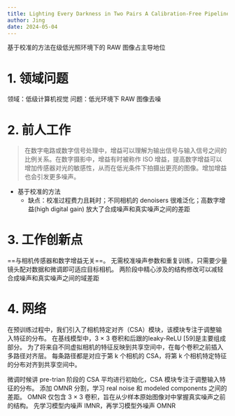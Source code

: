 ```yaml
---
title: Lighting Every Darkness in Two Pairs A Calibration-Free Pipeline for RAW Denoising
author: Jing
date: 2024-05-04
---
```

基于校准的方法在级低光照环境下的 RAW 图像占主导地位
# 1. 领域问题
领域：低级计算机视觉
问题：低光环境下 RAW 图像去噪
# 2. 前人工作
> 在数字电路或数字信号处理中，增益可以理解为输出信号与输入信号之间的比例关系。在数字摄影中，增益有时被称作 ISO 增益，提高数字增益可以增加传感器对光的敏感性，从而在低光条件下拍摄出更亮的图像。增加增益也会引发更多噪声。
- 基于校准的方法
	- 缺点：校准过程费力且耗时；不同相机的 denoisers 很难泛化；高数字增益(high digital gain) 放大了合成噪声和真实噪声之间的差距
# 3. 工作创新点
==与相机传感器和数字增益无关==。
无需校准噪声参数和重复训练，只需要少量镜头配对数据和微调即可适应目标相机。
两阶段中精心涉及的结构修改可以减轻合成噪声和真实噪声之间的域差距
# 4. 网络
在预训练过程中，我们引入了相机特定对齐（CSA）模块，该模块专注于调整输入特征的分布。
在基线模型中，3 × 3 卷积和后跟的leaky-ReLU [59]是主要组成部分。
为了将来自不同虚拟相机的特征反映到共享空间中，在每个卷积之前插入多路径对齐层。
每条路径都是对应于第 k 个相机的 CSA，将第 k 个相机特定特征的分布对齐到共享空间中。

微调时候讲 pre-trian 阶段的 CSA 平均进行初始化，CSA 模块专注于调整输入特征的分布。
添加 OMNR 分割，学习 real noise 和 modeled components 之间的差距。
OMNR 仅包含 3 × 3 卷积，旨在从少样本原始图像对中掌握真实噪声之前的结构。
先学习模型内噪声 IMNR，再学习模型外噪声 OMNR